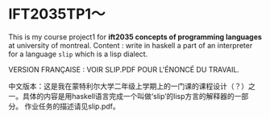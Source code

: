 # IFT2035TP1～

This is my course project1 for **ift2035 concepts of programming languages** at university of montreal. Content : write in haskell a part of an interpreter for a language `slip` which is a lisp dialect. 



VERSION FRANÇAISE : VOIR SLIP.PDF POUR L'ÉNONCÉ DU TRAVAIL.

中文版本：这是我在蒙特利尔大学二年级上学期上的一门课的课程设计（？）之一。具体的内容是用haskell语言完成一个叫做‘slip’的lisp方言的解释器的一部分。
作业任务的描述请见slip.pdf。
